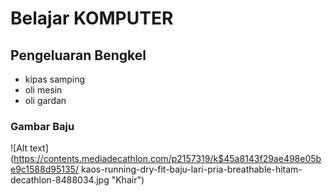 # Belajar KOMPUTER

## Pengeluaran Bengkel 
- kipas samping
- oli mesin 
- oli gardan 

### Gambar Baju
![Alt text](https://contents.mediadecathlon.com/p2157319/k$45a8143f29ae498e05be9c1588d95135/
kaos-running-dry-fit-baju-lari-pria-breathable-hitam-decathlon-8488034.jpg "Khair")
